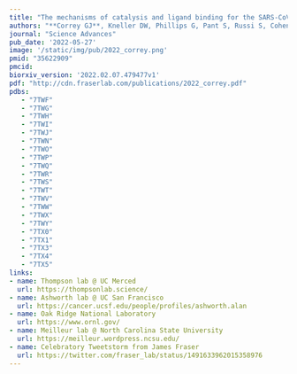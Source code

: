 ```yaml
---
title: "The mechanisms of catalysis and ligand binding for the SARS-CoV-2 NSP3 macrodomain from neutron and X-ray diffraction at room temperature."
authors: "**Correy GJ**, Kneller DW, Phillips G, Pant S, Russi S, Cohen AE, Meigs G, Holton JM, Gahbauer S, Thompson MC, Ashworth A, Coates L, Kovalevsky A, Meilleur F, **Fraser JS**."
journal: "Science Advances"
pub_date: '2022-05-27'
image: '/static/img/pub/2022_correy.png'
pmid: "35622909"
pmcid:
biorxiv_version: '2022.02.07.479477v1'
pdf: "http://cdn.fraserlab.com/publications/2022_correy.pdf"
pdbs:
   - "7TWF"
   - "7TWG"
   - "7TWH"
   - "7TWI"
   - "7TWJ"
   - "7TWN"
   - "7TWO"
   - "7TWP"
   - "7TWQ"
   - "7TWR"
   - "7TWS"
   - "7TWT"
   - "7TWV"
   - "7TWW"
   - "7TWX"
   - "7TWY"
   - "7TX0"
   - "7TX1"
   - "7TX3"
   - "7TX4"
   - "7TX5"
links:
- name: Thompson lab @ UC Merced
  url: https://thompsonlab.science/
- name: Ashworth lab @ UC San Francisco
  url: https://cancer.ucsf.edu/people/profiles/ashworth.alan
- name: Oak Ridge National Laboratory
  url: https://www.ornl.gov/
- name: Meilleur lab @ North Carolina State University
  url: https://meilleur.wordpress.ncsu.edu/
- name: Celebratory Tweetstorm from James Fraser
  url: https://twitter.com/fraser_lab/status/1491633962015358976
---
```

